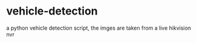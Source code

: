 # vehicle-detection
a python vehicle detection script, the imges are taken from a live hikvision nvr
